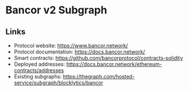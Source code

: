 # Bancor v2 Subgraph

## Links

- Protocol website: https://www.bancor.network/
- Protocol documentation: https://docs.bancor.network/
- Smart contracts: https://github.com/bancorprotocol/contracts-solidity
- Deployed addresses: https://docs.bancor.network/ethereum-contracts/addresses
- Existing subgraphs: https://thegraph.com/hosted-service/subgraph/blocklytics/bancor
